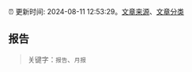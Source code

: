 :alarm_clock: 更新时间: 2024-08-11 12:53:29。[文章来源](/README.md)、[文章分类](/TAGS.md)

## 报告


> 关键字：`报告`、`月报`



